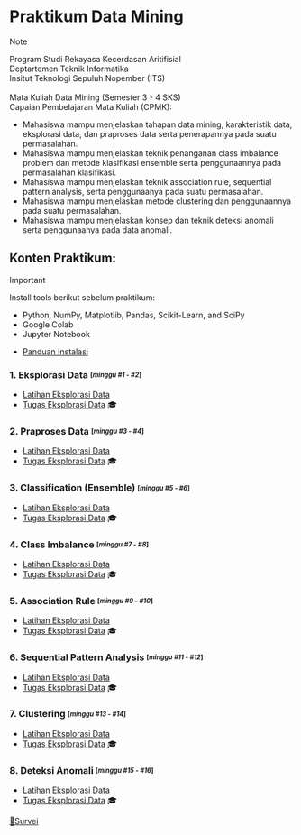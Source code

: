 # Praktikum Data Mining
> [!NOTE]
> Program Studi Rekayasa Kecerdasan Aritifisial <br />
> Deptartemen Teknik Informatika <br />
> Insitut Teknologi Sepuluh Nopember (ITS) <br /> <br />
> Mata Kuliah Data Mining (Semester 3 - 4 SKS) <br />
> Capaian Pembelajaran Mata Kuliah (CPMK): <br />
> - Mahasiswa mampu menjelaskan tahapan data mining, karakteristik data, eksplorasi data, dan praproses data serta penerapannya pada suatu permasalahan.
> - Mahasiswa mampu menjelaskan teknik penanganan class imbalance problem dan metode klasifikasi ensemble serta penggunaannya pada permasalahan klasifikasi.
> - Mahasiswa mampu menjelaskan teknik association rule, sequential pattern analysis, serta penggunaanya pada suatu permasalahan.
> - Mahasiswa mampu menjelaskan metode clustering dan penggunaannya pada suatu permasalahan.
> - Mahasiswa mampu menjelaskan konsep dan teknik deteksi anomali serta penggunaanya pada data anomali.

## Konten Praktikum:
> [!IMPORTANT]
> Install tools berikut sebelum praktikum:
> - Python, NumPy, Matplotlib, Pandas, Scikit-Learn, and SciPy
> - Google Colab
> - Jupyter Notebook
> * [Panduan Instalasi](https://github.com/aldinata/Modul-Praktikum-Data-Mining/blob/main/Materi/0%20-%20Panduan%20Instalasi.pdf)

### 1. Eksplorasi Data <sub><sup>[_minggu #1 - #2_]</sup></sub> <br />
* [Latihan Eksplorasi Data]()
* [Tugas Eksplorasi Data]() :mortar_board:

### 2. Praproses Data <sub><sup>[_minggu #3 - #4_]</sup></sub> <br />
* [Latihan Eksplorasi Data]()
* [Tugas Eksplorasi Data]() :mortar_board:

### 3. Classification (Ensemble) <sub><sup>[_minggu #5 - #6_]</sup></sub> <br />
* [Latihan Eksplorasi Data]()
* [Tugas Eksplorasi Data]() :mortar_board:

### 4. Class Imbalance <sub><sup>[_minggu #7 - #8_]</sup></sub> <br />
* [Latihan Eksplorasi Data]()
* [Tugas Eksplorasi Data]() :mortar_board:

### 5. Association Rule <sub><sup>[_minggu #9 - #10_]</sup></sub> <br />
* [Latihan Eksplorasi Data]()
* [Tugas Eksplorasi Data]() :mortar_board:

### 6. Sequential Pattern Analysis <sub><sup>[_minggu #11 - #12_]</sup></sub> <br />
* [Latihan Eksplorasi Data]()
* [Tugas Eksplorasi Data]() :mortar_board:

### 7. Clustering <sub><sup>[_minggu #13 - #14_]</sup></sub> <br />
* [Latihan Eksplorasi Data]()
* [Tugas Eksplorasi Data]() :mortar_board:

### 8. Deteksi Anomali <sub><sup>[_minggu #15 - #16_]</sup></sub> <br />
* [Latihan Eksplorasi Data]()
* [Tugas Eksplorasi Data]() :mortar_board:

[💌Survei]()
